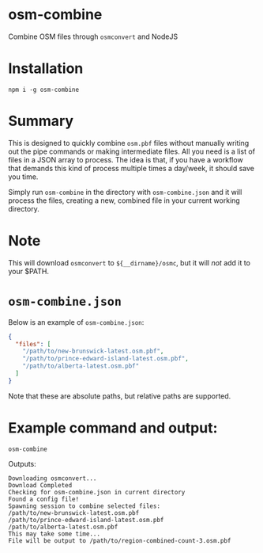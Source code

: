 # osm-combine

Combine OSM files through `osmconvert` and NodeJS

# Installation

```shell
npm i -g osm-combine
```

# Summary

This is designed to quickly combine `osm.pbf` files without manually writing out the pipe commands or making intermediate files. All you need is a list of files in a JSON array to process. The idea is that, if you have a workflow that demands this kind of process multiple times a day/week, it should save you time.

Simply run `osm-combine` in the directory with `osm-combine.json` and it will process the files, creating a new, combined file in your current working directory.

# Note

This will download `osmconvert` to `${__dirname}/osmc`, but it will _not_ add it to your $PATH.

# `osm-combine.json`

Below is an example of `osm-combine.json`:

```json
{
  "files": [
    "/path/to/new-brunswick-latest.osm.pbf",
    "/path/to/prince-edward-island-latest.osm.pbf",
    "/path/to/alberta-latest.osm.pbf"
  ]
}
```

Note that these are absolute paths, but relative paths are supported.

# Example command and output:

```shell
osm-combine
```

Outputs:

```
Downloading osmconvert...
Download Completed
Checking for osm-combine.json in current directory
Found a config file!
Spawning session to combine selected files:
/path/to/new-brunswick-latest.osm.pbf
/path/to/prince-edward-island-latest.osm.pbf
/path/to/alberta-latest.osm.pbf
This may take some time...
File will be output to /path/to/region-combined-count-3.osm.pbf
```
